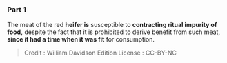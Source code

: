 
### Part 1
The meat of the red <b>heifer is</b> susceptible to <b>contracting ritual impurity of food,</b> despite the fact that it is prohibited to derive benefit from such meat, <b>since it had a time when it was fit</b> for consumption.

>Credit : William Davidson Edition
>License : CC-BY-NC